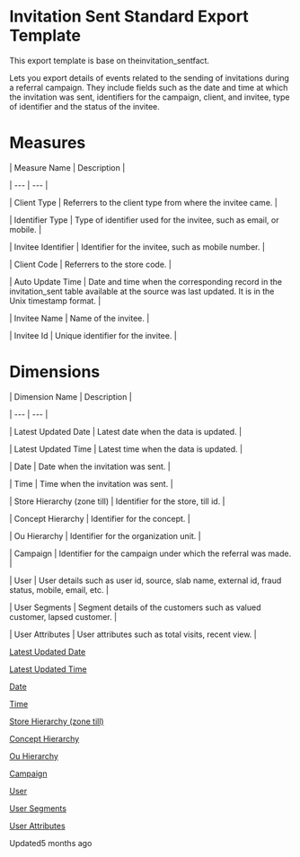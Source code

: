 # Invitation Sent Standard Export Template

This export template is base on theinvitation_sentfact.

Lets you export details of events related to the sending of invitations during a referral campaign. They include fields such as the date and time at which the invitation was sent, identifiers for the campaign, client, and invitee, type of identifier and the status of the invitee.

# Measures

| Measure Name | Description |

| --- | --- |

| Client Type | Referrers to the client type from where the invitee came. |

| Identifier Type | Type of identifier used for the invitee, such as email, or mobile. |

| Invitee Identifier | Identifier for the invitee, such as mobile number. |

| Client Code | Referrers to the store code. |

| Auto Update Time | Date and time when the corresponding record in the invitation_sent table available at the source was last updated. It is in the Unix timestamp format. |

| Invitee Name | Name of the invitee. |

| Invitee Id | Unique identifier for the invitee. |



# Dimensions

| Dimension Name | Description |

| --- | --- |

| Latest Updated Date | Latest date when the data is updated. |

| Latest Updated Time | Latest time when the data is updated. |

| Date | Date when the invitation was sent. |

| Time | Time when the invitation was sent. |

| Store Hierarchy (zone till) | Identifier for the store, till id. |

| Concept Hierarchy | Identifier for the concept. |

| Ou Hierarchy | Identifier for the organization unit. |

| Campaign | Identifier for the campaign under which the referral was made. |

| User | User details such as user id, source, slab name, external id, fraud status, mobile, email, etc. |

| User Segments | Segment details of the customers such as valued customer, lapsed customer. |

| User Attributes | User attributes such as total visits, recent view. |



[Latest Updated Date](/docs/dimension-tables#date)

[Latest Updated Time](/docs/dimension-tables#time)

[Date](/docs/dimension-tables#date)

[Time](/docs/dimension-tables#time)

[Store Hierarchy (zone till)](/docs/dimension-tables#zone-till)

[Concept Hierarchy](/docs/dimension-tables#zone-till)

[Ou Hierarchy](/docs/dimension-tables#zone-till)

[Campaign](/docs/dimension-tables#campaigns)

[User](/docs/dimension-tables#users-users)

[User Segments](/docs/dimension-tables#users-users)

[User Attributes](/docs/dimension-tables#users-users)

Updated5 months ago